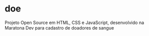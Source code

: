 # doe
Projeto Open Source em HTML, CSS e JavaScript, desenvolvido na Maratona Dev para cadastro de doadores de sangue
